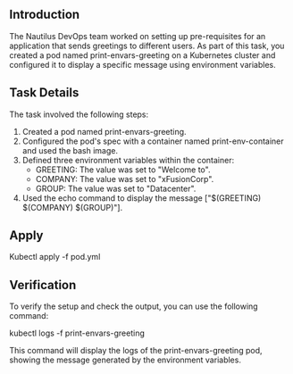 ## Introduction
The Nautilus DevOps team worked on setting up pre-requisites for an application that sends greetings to different users. As part of this task, you created a pod named print-envars-greeting on a Kubernetes cluster and configured it to display a specific message using environment variables.

## Task Details
The task involved the following steps:

1. Created a pod named print-envars-greeting.
2. Configured the pod's spec with a container named print-env-container and used the bash image.
3. Defined three environment variables within the container:
   - GREETING: The value was set to "Welcome to".
   - COMPANY: The value was set to "xFusionCorp".
   - GROUP: The value was set to "Datacenter".
4. Used the echo command to display the message ["$(GREETING) $(COMPANY) $(GROUP)"].

## Apply 
Kubectl apply -f pod.yml 
## Verification
To verify the setup and check the output, you can use the following command:

kubectl logs -f print-envars-greeting

This command will display the logs of the print-envars-greeting pod, showing the message generated by the environment variables.
